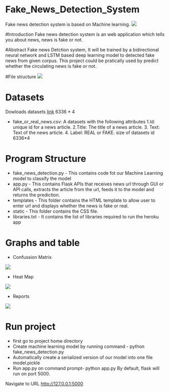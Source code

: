 # Fake_News_Detection_System
 Fake news detection system is based on Machine learning.
<img src="GIF/gif.gif">

#Introduction
Fake news detection system is an web application which tells you about news, news is fake or not.

#Abstract 
Fake news Detction system, It will be trained by a bidirectional neural network and LSTM based deep learning model to detected fake news from given corpus. This project could be pratically used by predict whether the circulating news is fake or not.

#File structure
<img src="images/file-structure.png">

# Datasets
Dowloads datasets [link](https://ravi-finds-fake-news.herokuapp.com) 6336 * 4
* fake_or_real_news.csv: A datasets with the following attributes
  1.Id: unique id for a news article.
  2.Title: The title of a news article.
  3. Text: Text of the news article.
  4. Label: REAL or FAKE.
  size of datasets id 6336*4


# Program Structure
* fake_news_detection.py - This contains code fot our Machine Learning model to classify the model 
* app.py - This contains Flask APIs that receives news url through GUI or API calls, extracts the article from the url, feeds it to the model and returns the prediction.
* templates - This folder contains the HTML template to allow user to enter url and displays whether the news is fake or real.
* static - This folder contains the CSS file.
* libraries.txt - It contains the list of libraries required to run the heroku app




# Graphs and table
* Confussion Matrix
<img src="images/confussion_matrix.png">

* Heat Map
<img src="images/Heat_map.png">

* Reports
<img src="images/Report.png">


# Run project
* first go to project home directory
* Create machine learning model by running command -
python fake_news_detection.py
* Automatically create a serialized version of our model into one file model.pickle
* Run app.py on command prompt-
python app.py
By default, flask will run on port 5000.

Navigate to URL http://127.0.0.1:5000 
